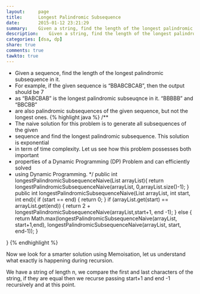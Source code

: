 ```yaml
---
layout:     page
title:      Longest Palindromic Subsequence
date:       2015-01-12 23:21:29
summary:    Given a string, find the length of the longest palindromic subsequence present in it.
description:    Given a string, find the length of the longest palindromic subsequence present in it.
categories: [dsa, dp]
share: true
comments: true
tawkto: true
---
```

 * Given a sequence, find the length of the longest palindromic subsequence in it.
 * For example, if the given sequence is “BBABCBCAB”, then the output should be 7
 * as “BABCBAB” is the longest palindromic subseuqnce in it. “BBBBB” and “BBCBB”
 * are also palindromic subsequences of the given sequence, but not the longest ones.
{% highlight java %}
/**
 * The naive solution for this problem is to generate all subsequences of the given
 * sequence and find the longest palindromic subsequence. This solution is exponential
 * in term of time complexity. Let us see how this problem possesses both important
 * properties of a Dynamic Programming (DP) Problem and can efficiently solved
 * using Dynamic Programming.
 */
public int longestPalindromicSubsequenceNaive(List<Integer> arrayList){
    return longestPalindromicSubsequenceNaive(arrayList, 0,arrayList.size()-1);
}
public int longestPalindromicSubsequenceNaive(List<Integer> arrayList, int start, int end){
    if (start == end) {
        return 0;
    }
    if (arrayList.get(start) == arrayList.get(end)) {
        return 2 + longestPalindromicSubsequenceNaive(arrayList,start+1, end -1);
    } else {
        return Math.max(longestPalindromicSubsequenceNaive(arrayList, start+1,end),
                longestPalindromicSubsequenceNaive(arrayList, start, end-1));
    }

}
{% endhighlight %}

Now we look for a smarter solution using Memoisation, let us understand what exactly is happening during recursion.

We have a string of length n, we compare the first and last characters of the string, if they are equal then we recurse
passing start+1 and end -1 recursively and at this point.
